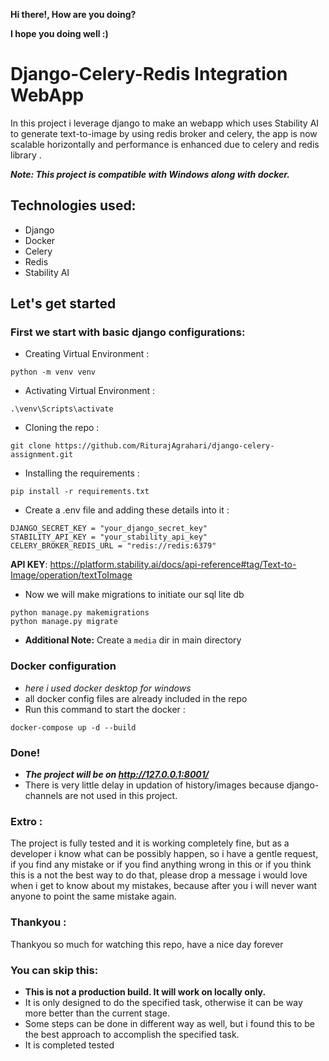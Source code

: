 __Hi there!, How are you doing?__

__I hope you doing well :)__

# Django-Celery-Redis Integration WebApp
In this project i leverage django to make an webapp which uses Stability AI to generate text-to-image by using redis
broker and celery, the app is now scalable horizontally and performance is enhanced due to celery and redis library
.

___Note: This project is compatible with Windows along with docker.___

## Technologies used:
* Django
* Docker
* Celery
* Redis
* Stability AI

## Let's get started
### First we start with basic django configurations:

*  Creating Virtual Environment :

```python -m venv venv```

* Activating Virtual Environment :

```.\venv\Scripts\activate```

* Cloning the repo :

```git clone https://github.com/RiturajAgrahari/django-celery-assignment.git```

* Installing the requirements :

```pip install -r requirements.txt```

* Create a .env file and adding these details into it :

```
DJANGO_SECRET_KEY = "your_django_secret_key"
STABILITY_API_KEY = "your_stability_api_key"
CELERY_BROKER_REDIS_URL = "redis://redis:6379"
```

__API KEY__: https://platform.stability.ai/docs/api-reference#tag/Text-to-Image/operation/textToImage

* Now we will make migrations to initiate our sql lite db
```
python manage.py makemigrations
python manage.py migrate
```

* __Additional Note:__ Create a `media` dir in main directory

### Docker configuration
* _here i used docker desktop for windows_
* all docker config files are already included in the repo
* Run this command to start the docker :

```docker-compose up -d --build```

### Done!
* ___The project will be on http://127.0.0.1:8001/___
* There is very little delay in updation of history/images because django-channels are not used in this project.

### Extro :
The project is fully tested and it is working completely fine, but as a developer i know what can 
be possibly happen, so i have a gentle request, if you find any mistake or if you find anything wrong in this
or if you think this is a not the best way to do that, please drop a message i would love when i get to know about 
my mistakes, because after you i will never want anyone to point the same mistake again.


### Thankyou :
Thankyou so much for watching this repo, have a nice day forever

### You can skip this:
* __This is not a production build. It will work on locally only.__
* It is only designed to do the specified task, otherwise it can be way more better than the current stage.
* Some steps can be done in different way as well, but i found this to be the best approach to accomplish the specified task.
* It is completed tested
